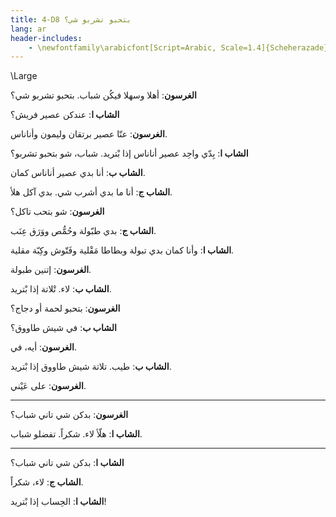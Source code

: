 ```yaml
---
title: 4-D8 بتحبو تشربو شي؟
lang: ar
header-includes:
    - \newfontfamily\arabicfont[Script=Arabic, Scale=1.4]{Scheherazade}
---
```


\Large

**الغرسون**: أهلا وسهلا فيكُن شباب. بتحبو تشربو شي؟

**الشاب ا**: عندكن عصير فريش؟

**الغرسون**: عنّا عصير برتقان وليمون وأناناس.

**الشاب ا**: بِدّي واحِد عصير أناناس إذا بْتريد. شباب، شو بتحبو تشربو؟

**الشاب ب**: أنا بدي عصير أناناس كمان.

**الشاب ج**: أنا ما بدي أشرب شي. بدي آكل هلأ.

**الغرسون**: شو بتحب تاكل؟

**الشاب ج**: بدي طبّولة وحُمُّص ووَرَق عِنَب.

**الشاب ا**: وأنا كمان بدي تبولة وبطاطا مَقْلية وفَتّوش وكِبّة مقلية.

**الغرسون**: إتنين طبولة.

**الشاب ب**: لاء. تْلاتة إذا بْتريد.

**الغرسون**: بتحبو لحمة أو دجاج؟

**الشاب ب**: في شيش طاووق؟

**الغرسون**: أيه، في.

**الشاب ب**: طيب. تلاتة شيش طاووق إذا بْتريد.

**الغرسون**: على عَيْني.

---

**الغرسون**: بدكن شي تاني شباب؟

**الشاب ا**: هلّأ لاء. شكراً. تفضلو شباب.

---

**الشاب ا**: بدكن شي تاني شباب؟

**الشاب ج**: لاء، شكراً.

**الشاب ا**: الحِساب إذا بْتريد!
